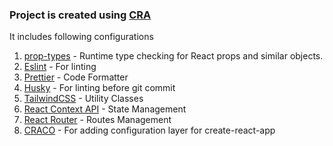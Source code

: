 ### Project is created using [CRA](https://create-react-app.dev/)

It includes following configurations

1. [prop-types](https://github.com/facebook/prop-types) - Runtime type checking for React props and similar objects.
2. [Eslint](https://eslint.org/) - For linting
3. [Prettier](https://prettier.io/) - Code Formatter
4. [Husky](https://typicode.github.io/husky/#/) - For linting before git commit
5. [TailwindCSS](https://tailwindcss.com/) - Utility Classes
6. [React Context API](https://reactjs.org/docs/context.html) - State Management
7. [React Router](https://reactrouter.com/) - Routes Management
8. [CRACO](https://github.com/gsoft-inc/craco) - For adding configuration layer for create-react-app
